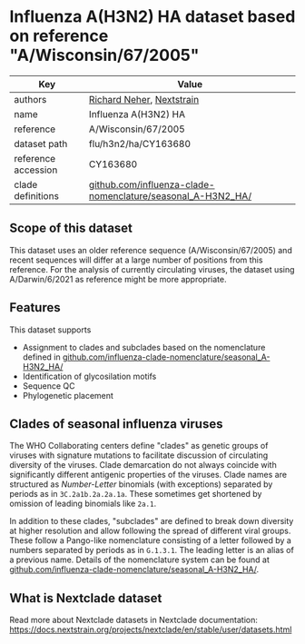 # Influenza A(H3N2) HA dataset based on reference "A/Wisconsin/67/2005"

| Key                  | Value                |
| -------------------- | -------------------- |
| authors                | [Richard Neher](https://neherlab.org), [Nextstrain](https://nextstrain.org)                         |
| name                 | Influenza A(H3N2) HA                      |
| reference            | A/Wisconsin/67/2005                      |
| dataset path         | flu/h3n2/ha/CY163680                     |
| reference accession  | CY163680   |
| clade definitions  |  [github.com/influenza-clade-nomenclature/seasonal_A-H3N2_HA/](https://github.com/influenza-clade-nomenclature/seasonal_A-H3N2_HA/)  |

## Scope of this dataset
This dataset uses an older reference sequence (A/Wisconsin/67/2005) and recent sequences will differ at a large number of positions from this reference.
For the analysis of currently circulating viruses, the dataset using A/Darwin/6/2021 as reference might be more appropriate.

## Features
This dataset supports

 * Assignment to clades and subclades based on the nomenclature defined in [github.com/influenza-clade-nomenclature/seasonal_A-H3N2_HA/](https://github.com/influenza-clade-nomenclature/seasonal_A-H3N2_HA/)
 * Identification of glycosilation motifs
 * Sequence QC
 * Phylogenetic placement

## Clades of seasonal influenza viruses

The WHO Collaborating centers define "clades" as genetic groups of viruses with signature mutations to facilitate discussion of circulating diversity of the viruses.
Clade demarcation do not always coincide with significantly different antigenic properties of the viruses.
Clade names are structured as _Number-Letter_ binomials (with exceptions) separated by periods as in `3C.2a1b.2a.2a.1a`. These sometimes get shortened by omission of leading binomials like `2a.1`.

In addition to these clades, "subclades" are defined to break down diversity at higher resolution and allow following the spread of different viral groups.
These follow a Pango-like nomenclature consisting of a letter followed by a numbers separated by periods as in `G.1.3.1`.
The leading letter is an alias of a previous name.
Details of the nomenclature system can be found at [github.com/influenza-clade-nomenclature/seasonal_A-H3N2_HA/](https://github.com/influenza-clade-nomenclature/seasonal_A-H3N2_HA/).

## What is Nextclade dataset

Read more about Nextclade datasets in Nextclade documentation: https://docs.nextstrain.org/projects/nextclade/en/stable/user/datasets.html
